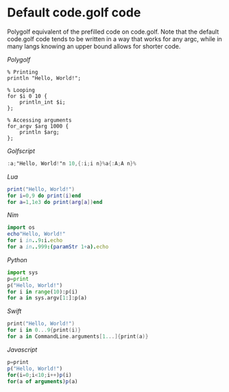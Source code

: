 # Default code.golf code

Polygolf equivalent of the prefilled code on code.golf. Note that the default code.golf code tends to be written in a way that works for any argc, while in many langs knowing an upper bound allows for shorter code.

_Polygolf_

```polygolf
% Printing
println "Hello, World!";

% Looping
for $i 0 10 {
    println_int $i;
};

% Accessing arguments
for_argv $arg 1000 {
    println $arg;
};
```

_Golfscript_

```gs
:a;"Hello, World!"n 10,{:i;i n}%a{:A;A n}%
```

_Lua_

```lua
print("Hello, World!")
for i=0,9 do print(i)end
for a=1,1e3 do print(arg[a])end
```

_Nim_

```nim
import os
echo"Hello, World!"
for i in..9:i.echo
for a in..999:(paramStr 1+a).echo
```

_Python_

```python
import sys
p=print
p("Hello, World!")
for i in range(10):p(i)
for a in sys.argv[1:]:p(a)
```

_Swift_

```swift
print("Hello, World!")
for i in 0...9{print(i)}
for a in CommandLine.arguments[1...]{print(a)}
```

_Javascript_

```javascript
p=print
p("Hello, World!")
for(i=0;i<10;i++)p(i)
for(a of arguments)p(a)
```
